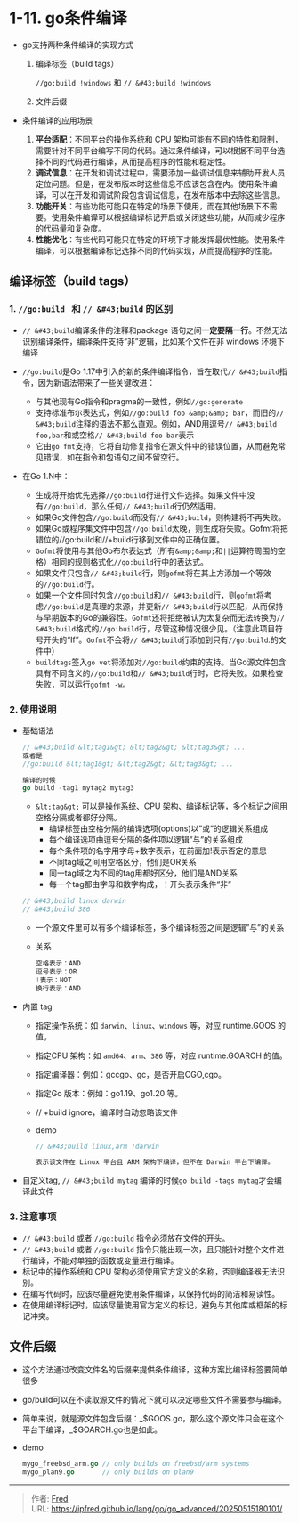 # 1-11. go条件编译


- go支持两种条件编译的实现方式

  1. 编译标签（build tags）

     `//go:build !windows`  和 ` // &#43;build !windows `

  2. 文件后缀

- 条件编译的应用场景
  1. **平台适配**：不同平台的操作系统和 CPU 架构可能有不同的特性和限制，需要针对不同平台编写不同的代码。通过条件编译，可以根据不同平台选择不同的代码进行编译，从而提高程序的性能和稳定性。
  2. **调试信息**：在开发和调试过程中，需要添加一些调试信息来辅助开发人员定位问题。但是，在发布版本时这些信息不应该包含在内。使用条件编译，可以在开发和调试阶段包含调试信息，在发布版本中去除这些信息。
  3. **功能开关**：有些功能可能只在特定的场景下使用，而在其他场景下不需要。使用条件编译可以根据编译标记开启或关闭这些功能，从而减少程序的代码量和复杂度。
  4. **性能优化**：有些代码可能只在特定的环境下才能发挥最优性能。使用条件编译，可以根据编译标记选择不同的代码实现，从而提高程序的性能。 



## 编译标签（build tags）

### 1. `//go:build `  和  `// &#43;build` 的区别

- `// &#43;build`编译条件的注释和package 语句之间**一定要隔一行**。不然无法识别编译条件，编译条件支持“非”逻辑，比如某个文件在非 windows 环境下编译

- `//go:build`是Go 1.17中引入的新的条件编译指令，旨在取代`// &#43;build`指令，因为新语法带来了一些关键改进：
  - 与其他现有Go指令和pragma的一致性，例如`//go:generate`
  - 支持标准布尔表达式，例如`//go:build foo &amp;&amp; bar`，而旧的`// &#43;build`注释的语法不那么直观。例如，AND用逗号`// &#43;build foo,bar`和或空格`// &#43;build foo bar`表示
  - 它由`go fmt`支持，它将自动修复指令在源文件中的错误位置，从而避免常见错误，如在指令和包语句之间不留空行。
- 在Go 1.N中：
  - 生成将开始优先选择`//go:build`行进行文件选择。如果文件中没有`//go:build`，那么任何`// &#43;build`行仍然适用。
  - 如果Go文件包含`//go:build`而没有`// &#43;build`，则构建将不再失败。
  - 如果Go或程序集文件中包含`//go:build`太晚，则生成将失败。Gofmt将把错位的//go:build和//&#43;build行移到文件中的正确位置。
  - `Gofmt`将使用与其他Go布尔表达式（所有`&amp;&amp;`和`||`运算符周围的空格）相同的规则格式化`//go:build`行中的表达式。
  - 如果文件只包含`// &#43;build`行，则`gofmt`将在其上方添加一个等效的`//go:build`行。
  - 如果一个文件同时包含`//go:build`和`// &#43;build`行，则`gofmt`将考虑`//go:build`是真理的来源，并更新`// &#43;build`行以匹配，从而保持与早期版本的Go的兼容性。`Gofmt`还将拒绝被认为太复杂而无法转换为`// &#43;build`格式的`//go:build`行，尽管这种情况很少见。（注意此项目符号开头的“If”。`Gofmt`不会将`// &#43;build`行添加到只有`//go:build`.的文件中）
  - `buildtags`签入`go vet`将添加对`//go:build`约束的支持。当Go源文件包含具有不同含义的`//go:build`和`// &#43;build`行时，它将失败。如果检查失败，可以运行`gofmt -w`。

### 2. 使用说明

- 基础语法

  ```go
  // &#43;build &lt;tag1&gt; &lt;tag2&gt; &lt;tag3&gt; ...
  或者是
  //go:build &lt;tag1&gt; &lt;tag2&gt; &lt;tag3&gt; ...
  
  编译的时候
  go build -tag1 mytag2 mytag3
  ```

  - `&lt;tag&gt;` 可以是操作系统、CPU 架构、编译标记等，多个标记之间用空格分隔或者都好分隔。
    - 编译标签由空格分隔的编译选项(options)以”或”的逻辑关系组成
    - 每个编译选项由逗号分隔的条件项以逻辑”与”的关系组成
    - 每个条件项的名字用字母&#43;数字表示，在前面加!表示否定的意思
    - 不同tag域之间用空格区分，他们是OR关系
    - 同一tag域之内不同的tag用都好区分，他们是AND关系
    - 每一个tag都由字母和数字构成，！开头表示条件“非”

  ```go
  // &#43;build linux darwin
  // &#43;build 386
  ```

  - 一个源文件里可以有多个编译标签，多个编译标签之间是逻辑”与”的关系

  - 关系

    ```go
    空格表示：AND 
    逗号表示：OR 
    !表示：NOT 
    换行表示：AND
    ```

    

- 内置 tag

  - 指定操作系统：如 `darwin`、`linux`、`windows` 等，对应 runtime.GOOS 的值。

  - 指定CPU 架构：如 `amd64`、`arm`、`386` 等，对应 runtime.GOARCH 的值。

  - 指定编译器：例如：gccgo、gc，是否开启CGO,cgo。

  - 指定Go 版本：例如：go1.19、go1.20 等。

  - // &#43;build ignore，编译时自动忽略该文件

  - demo

    ```go
    // &#43;build linux,arm !darwin
    
    表示该文件在 Linux 平台且 ARM 架构下编译，但不在 Darwin 平台下编译。
    ```

- 自定义tag, `// &#43;build mytag` 编译的时候`go build -tags mytag`才会编译此文件

### 3. 注意事项

- `// &#43;build` 或者 `//go:build` 指令必须放在文件的开头。
- `// &#43;build` 或者 `//go:build` 指令只能出现一次，且只能针对整个文件进行编译，不能对单独的函数或变量进行编译。
- 标记中的操作系统和 CPU 架构必须使用官方定义的名称，否则编译器无法识别。
- 在编写代码时，应该尽量避免使用条件编译，以保持代码的简洁和易读性。
- 在使用编译标记时，应该尽量使用官方定义的标记，避免与其他库或框架的标记冲突。

## 文件后缀

- 这个方法通过改变文件名的后缀来提供条件编译，这种方案比编译标签要简单很多

- go/build可以在不读取源文件的情况下就可以决定哪些文件不需要参与编译。

- 简单来说，就是源文件包含后缀：_$GOOS.go，那么这个源文件只会在这个平台下编译，_$GOARCH.go也是如此。

- demo

  ```go
  mygo_freebsd_arm.go // only builds on freebsd/arm systems
  mygo_plan9.go       // only builds on plan9
  ```

  

---

> 作者: [Fred](https://github.com/ipfred)  
> URL: https://ipfred.github.io/lang/go/go_advanced/20250515180101/  

